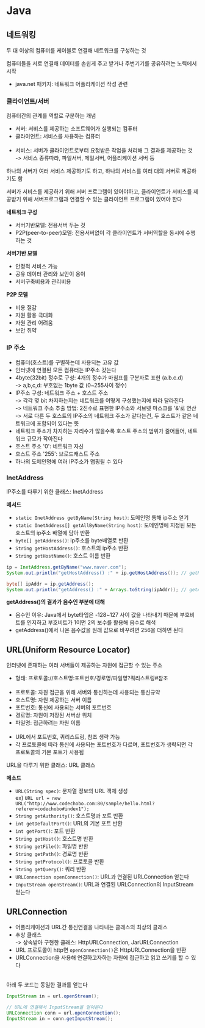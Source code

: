 # Java
## 네트워킹
두 대 이상의 컴퓨터를 케이블로 연결해 네트워크를 구성하는 것

컴퓨터들을 서로 연결해 데이터를 손쉽게 주고 받거나 주변기기를 공유하려는 노력에서 시작

- java.net 패키지: 네트워크 어플리케이션 작성 관련

### 클라이언트/서버
컴퓨터간의 관계를 역할로 구분하는 개념

- 서버: 서비스를 제공하는 소프트웨어가 실행되는 컴퓨터
- 클라이언트: 서비스를 사용하는 컴퓨터
<br><br>
- 서비스: 서버가 클라이언트로부터 요청받은 작업을 처리해 그 결과를 제공하는 것<br>
-> 서비스 종류따라, 파일서버, 메일서버, 어플리케이션 서버 등

하나의 서버가 여러 서비스 제공하기도 하고, 하나의 서비스를 여러 대의 서버로 제공하기도 함

서버가 서비스를 제공하기 위해 서버 프로그램이 있어야하고, 클라이언트가 서비스를 제공받기 위해 서버프로그램과 연결할 수 있는 클라이언트 프로그램이 있어야 한다

**네트워크 구성**
- 서버기반모델: 전용서버 두는 것
- P2P(peer-to-peer)모델: 전용서버없이 각 클라이언트가 서버역할을 동시에 수행하는 것

**서버기반 모델**
- 안정적 서비스 가능
- 공유 데이터 관리와 보안이 용이
- 서버구축비용과 관리비용

**P2P 모델**
- 비용 절감
- 자원 활용 극대화
- 자원 관리 어려움
- 보안 취약

### IP 주소
- 컴퓨터(호스트)를 구별하는데 사용되는 고유 값
- 인터넷에 연결된 모든 컴퓨터는 IP주소 갖는다
- 4byte(32bit) 정수로 구성: 4개의 정수가 마침표를 구분자로 표현 (a.b.c.d) <br>
-> a,b,c,d: 부호없는 1byte 값 (0~255사이 정수)
- IP주소 구성: 네트워크 주소 + 호스트 주소 <br>
-> 각각 몇 bit 차지하는지는 네트워크를 어떻게 구성했는지에 따라 달라진다<br>
-> 네트워크 주소 추출 방법: 2진수로 표현한 IP주소와 서브넷 마스크를 '&'로 연산<br>
-> 서로 다른 두 호스트의 IP주소의 네트워크 주소가 같다는건, 두 호스트가 같은 네트워크에 포함되어 있다는 뜻
- 네트워크 주소가 차지하는 자리수가 많을수록 호스트 주소의 범위가 줄어들어, 네트워크 규모가 작아진다
- 호스트 주소 '0': 네트워크 자신
- 호스트 주소 '255': 브로드캐스트 주소
- 하나의 도메인명에 여러 IP주소가 맵핑될 수 있다

### InetAddress
IP주소를 다루기 위한 클래스: InetAddress

**메서드**<br>
- `static InetAddress getByName(String host)`: 도메인명 통해 ip주소 얻기
- `static InetAddress[] getAllByName(String host)`: 도메인명에 지정된 모든 호스트의 ip주소 배열에 담아 반환
- `byte[] getAddress()`: ip주소를 byte배열로 반환
- `String getHostAddress()`: 호스트의 ip주소 반환
- `String getHostName()`: 호스트 이름 반환

```Java
ip = InetAddress.getByName("www.naver.com");
System.out.println("getHostAddress() :" + ip.getHostAddress()); // getHostAddress() :223.130.200.219

byte[] ipAddr = ip.getAddress();
System.out.println("getAddress() :" + Arrays.toString(ipAddr)); // getAddress() :[-33, -126, -56, -37]
```

**getAddress()의 결과가 음수인 부분에 대해**
- 음수인 이유: Java에서 byte타입은 -128~127 사이 값을 나타내기 때문에 부호비트를 인지하고 부호비트가 1이면 2의 보수를 활용해 음수로 해석
- getAddress()에서 나온 음수값을 원래 값으로 바꾸려면 256을 더하면 된다 

## URL(Uniform Resource Locator)
인터넷에 존재하는 여러 서버들이 제공하는 자원에 접근할 수 있는 주소

- 형태: 프로토콜://호스트명:포트번호/경로명/파일명?쿼리스트링#참조
<br><br>
- 프로토콜: 자원 접근을 위해 서버와 통신하는데 사용되는 통신규약
- 호스트명: 자원 제공하는 서버 이름
- 포트번호: 통신에 사용되는 서버의 포트번호
- 경로명: 자원이 저장된 서버상 위치
- 파일명: 접근하려는 자원 이름
<br><br>
- URL에서 포트번호, 쿼리스트링, 참조 생략 가능
- 각 프로토콜에 따라 통신에 사용되는 포트번호가 다르며, 포트번호가 생략되면 각 프로토콜의 기본 포트가 사용됨

URL을 다루기 위한 클래스: URL 클래스

**메소드**
- `URL(String spec)`: 문자열 정보의 URL 객체 생성<br>
ex) `URL url = new URL("http://www.codechobo.com:80/sample/hello.html?referer=codechobo#index1");`
- `String getAuthority()`: 호스트명과 포트 반환
- `int getDefaultPort()`: URL의 기본 포트 반환
- `int getPort()`: 포트 반환
- `String getHost()`: 호스트명 반환
- `String getFile()`: 파일명 반환
- `String getPath()`: 경로명 반환
- `String getProtocol()`: 프로토콜 반환
- `String getQuery()`: 쿼리 반환
- `URLConnection openConnection()`: URL과 연결된 URLConnection 얻는다
- `InputStream openStream()`: URL과 연결된 URLConnection의 InputStream 얻는다

## URLConnection
- 어플리케이션과 URL간 통신연결을 나타내는 클래스의 최상의 클래스
- 추상 클래스 <br>
-> 상속받아 구현한 클래스: HttpURLConnection, JarURLConnection
- URL 프로토콜이 http면 `openConnection()`은 HttpURLConnection을 반환
- URLConnection을 사용해 연결하고자하는 자원에 접근하고 읽고 쓰기를 할 수 있다
<br><br>

아래 두 코드는 동일한 결과를 얻는다
```Java
InputStream in = url.openStream();
```

```Java
// URL에 연결해서 InputStream을 얻어온다
URLConnection conn = url.openConnection();
InputStream in = conn.getInputStream();
```